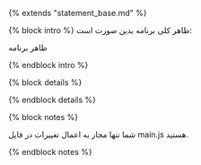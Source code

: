 {% extends "statement_base.md" %}

{% block intro %} ظاهر کلی برنامه بدین صورت است:

ظاهر برنامه

{% endblock intro %}

{% block details %}

{% endblock details %}

{% block notes %}

شما تنها مجاز به اعمال تغییرات در فایل main.js هستید.

{% endblock notes %}
